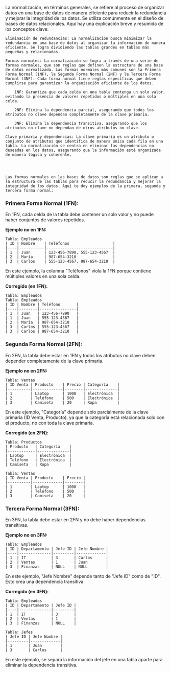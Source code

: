 La normalización, en términos generales, se refiere al proceso de organizar datos en una base de datos de manera eficiente para reducir la redundancia y mejorar la integridad de los datos. Se utiliza comúnmente en el diseño de bases de datos relacionales. Aquí hay una explicación breve y resumida de los conceptos clave:

    Eliminación de redundancias: La normalización busca minimizar la redundancia en una base de datos al organizar la información de manera eficiente. Se logra dividiendo las tablas grandes en tablas más pequeñas y relacionadas.

    Formas normales: La normalización se logra a través de una serie de formas normales, que son reglas que definen la estructura de una base de datos normalizada. Las formas normales más comunes son la Primera Forma Normal (1NF), la Segunda Forma Normal (2NF) y la Tercera Forma Normal (3NF). Cada forma normal tiene reglas específicas que deben cumplirse para garantizar la organización eficiente de los datos.

        1NF: Garantiza que cada celda en una tabla contenga un solo valor, evitando la presencia de valores repetidos o múltiples en una sola celda.

        2NF: Elimina la dependencia parcial, asegurando que todos los atributos no clave dependan completamente de la clave primaria.

        3NF: Elimina la dependencia transitiva, asegurando que los atributos no clave no dependan de otros atributos no clave.

    Clave primaria y dependencias: La clave primaria es un atributo o conjunto de atributos que identifica de manera única cada fila en una tabla. La normalización se centra en eliminar las dependencias no deseadas en los datos, asegurando que la información esté organizada de manera lógica y coherente.




    Las formas normales en las bases de datos son reglas que se aplican a la estructura de las tablas para reducir la redundancia y mejorar la integridad de los datos. Aquí te doy ejemplos de la primera, segunda y tercera forma normal:

### Primera Forma Normal (1FN):
En 1FN, cada celda de la tabla debe contener un solo valor y no puede haber conjuntos de valores repetidos.

**Ejemplo no en 1FN:**
```
Tabla: Empleados
| ID | Nombre    | Teléfonos                   |
|----|-----------|-----------------------------|
| 1  | Juan      | 123-456-7890, 555-123-4567  |
| 2  | María     | 987-654-3210                |
| 3  | Carlos    | 555-123-4567, 987-654-3210  |
```

En este ejemplo, la columna "Teléfonos" viola la 1FN porque contiene múltiples valores en una sola celda. 

**Corregido (en 1FN):**
```
Tabla: Empleados
Tabla: Empleados
| ID | Nombre | Teléfono       |
|----|--------|----------------|
| 1  | Juan   | 123-456-7890   |
| 1  | Juan   | 555-123-4567   |
| 2  | María  | 987-654-3210   |
| 3  | Carlos | 555-123-4567   |
| 3  | Carlos | 987-654-3210   |
```

### Segunda Forma Normal (2FN):
En 2FN, la tabla debe estar en 1FN y todos los atributos no clave deben depender completamente de la clave primaria.

**Ejemplo no en 2FN:**
```
Tabla: Ventas
| ID Venta | Producto    | Precio | Categoría    |
|----------|-------------|--------|--------------|
| 1        | Laptop      | 1000   | Electrónica  |
| 2        | Teléfono    | 500    | Electrónica  |
| 3        | Camiseta    | 20     | Ropa         |
```

En este ejemplo, "Categoría" depende solo parcialmente de la clave primaria (ID Venta, Producto), ya que la categoría está relacionada solo con el producto, no con toda la clave primaria.

**Corregido (en 2FN):**
```
Tabla: Productos
| Producto   | Categoría    |
|------------|--------------|
| Laptop     | Electrónica  |
| Teléfono   | Electrónica  |
| Camiseta   | Ropa         |

Tabla: Ventas
| ID Venta | Producto    | Precio |
|----------|-------------|--------|
| 1        | Laptop      | 1000   |
| 2        | Teléfono    | 500    |
| 3        | Camiseta    | 20     |
```

### Tercera Forma Normal (3FN):
En 3FN, la tabla debe estar en 2FN y no debe haber dependencias transitivas.

**Ejemplo no en 3FN:**
```
Tabla: Empleados
| ID | Departamento | Jefe ID | Jefe Nombre |
|----|--------------|---------|-------------|
| 1  | IT           | 3       | Carlos      |
| 2  | Ventas       | 1       | Juan        |
| 3  | Finanzas     | NULL    | NULL        |
```

En este ejemplo, "Jefe Nombre" depende tanto de "Jefe ID" como de "ID". Esto crea una dependencia transitiva.

**Corregido (en 3FN):**
```
Tabla: Empleados
| ID | Departamento | Jefe ID |
|----|--------------|---------|
| 1  | IT           | 3       |
| 2  | Ventas       | 1       |
| 3  | Finanzas     | NULL    |

Tabla: Jefes
| Jefe ID | Jefe Nombre |
|---------|-------------|
| 1       | Juan        |
| 3       | Carlos      |
```

En este ejemplo, se separa la información del jefe en una tabla aparte para eliminar la dependencia transitiva.